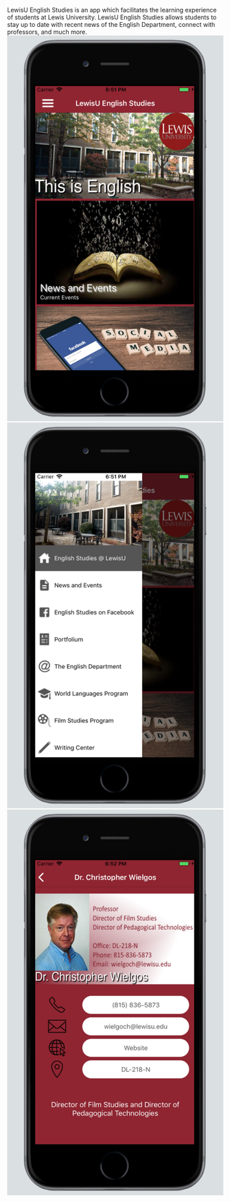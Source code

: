 LewisU English Studies is an app which facilitates the learning experience of students at Lewis University. LewisU English Studies allows students to stay up to date with recent news of the English Department, connect with professors, and much more.
![Screenshot](https://github.com/RyanSchefske/LewisU-English-Studies/blob/master/LewisUScreenshot.png)
![Screenshot1](https://github.com/RyanSchefske/LewisU-English-Studies/blob/master/LewisUScreenshot1.png)
![Screenshot2](https://github.com/RyanSchefske/LewisU-English-Studies/blob/master/LewisUScreenshot2.png)
